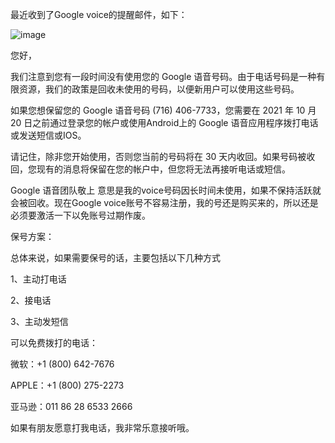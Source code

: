 最近收到了Google voice的提醒邮件，如下：

![image](https://github.com/jdzj/ji/assets/2352309/72752487-cdb0-4809-b503-32197872b875)


您好，

我们注意到您有一段时间没有使用您的 Google 语音号码。由于电话号码是一种有限资源，我们的政策是回收未使用的号码，以便新用户可以使用这些号码。

如果您想保留您的 Google 语音号码 (716) 406-7733，您需要在 2021 年 10 月 20 日之前通过登录您的帐户或使用Android上的 Google 语音应用程序拨打电话或发送短信或IOS。

请记住，除非您开始使用，否则您当前的号码将在 30 天内收回。如果号码被收回，您现有的消息将保留在您的帐户中，但您将无法再接听电话或短信。

Google 语音团队敬上
意思是我的voice号码因长时间未使用，如果不保持活跃就会被回收。现在Google voice账号不容易注册，我的号还是购买来的，所以还是必须要激活一下以免账号过期作废。

 

保号方案：

总体来说，如果需要保号的话，主要包括以下几种方式

1、主动打电话

2、接电话

3、主动发短信

可以免费拨打的电话：

微软：+1 (800) 642-7676

APPLE：+1 (800) 275-2273

亚马逊：011 86 28 6533 2666

 

如果有朋友愿意打我电话，我非常乐意接听哦。
<!-- ##{"timestamp":1633400606}## -->